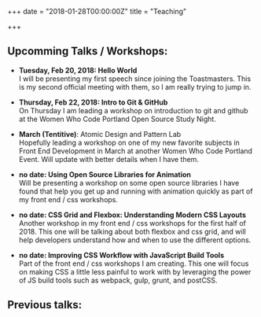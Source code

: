 +++
date = "2018-01-28T00:00:00Z"
title = "Teaching"

+++
## Upcomming Talks / Workshops:
- **Tuesday, Feb 20, 2018: Hello World**<br />I will be presenting my first speech since joining the Toastmasters. This is my second official meeting with them, so I am really trying to jump in.

- **Thursday, Feb 22, 2018: Intro to Git & GitHub**<br />On Thursday I am leading a workshop on introduction to git and github at the Women Who Code Portland Open Source Study Night. 

- **March (Tentitive)**: Atomic Design and Pattern Lab<br />Hopefully leading a workshop on one of my new favorite subjects in Front End Development in March at another Women Who Code Portland Event. Will update with better details when I have them.

- **no date: Using Open Source Libraries for Animation**<br />Will be presenting a workshop on some open source libraries I have found that help you get up and running with animation quickly as part of my front end / css workshops.

- **no date: CSS Grid and Flexbox: Understanding Modern CSS Layouts**<br />Another workshop in my front end / css workshops for the first half of 2018. This one will be talking about both flexbox and css grid, and will help developers understand how and when to use the different options.

- **no date: Improving CSS Workflow with JavaScript Build Tools**<br />Part of the front end / css workshops I am creating. This one will focus on making CSS a little less painful to work with by leveraging the power of JS build tools such as webpack, gulp, grunt, and postCSS. 

## Previous talks: